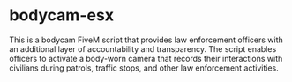 # bodycam-esx
This is a bodycam FiveM script that provides law enforcement officers with an additional layer of accountability and transparency. The script enables officers to activate a body-worn camera that records their interactions with civilians during patrols, traffic stops, and other law enforcement activities.
